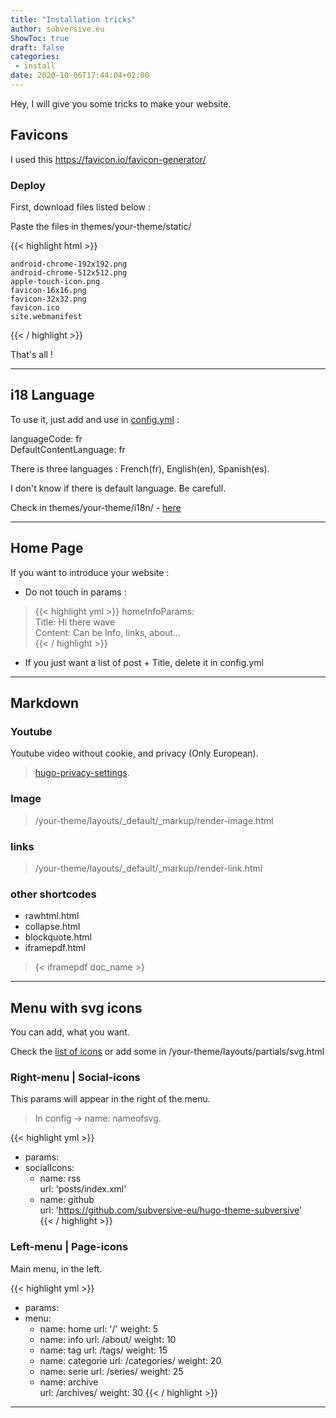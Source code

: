 ```yaml
---
title: "Installation tricks"
author: subversive.eu
ShowToc: true
draft: false
categories:
 - install
date: 2020-10-06T17:44:04+02:00
---
```


Hey, I will give you some tricks to make your website. 
<!--more-->

## Favicons 

I used this <https://favicon.io/favicon-generator/>

### Deploy

First, download files listed below :

Paste the files in themes/your-theme/static/  

{{< highlight html >}}

    android-chrome-192x192.png
    android-chrome-512x512.png
    apple-touch-icon.png
    favicon-16x16.png
    favicon-32x32.png
    favicon.ico
    site.webmanifest

{{< / highlight >}}

That's all !

---

## i18 Language

To use it, just add and use in [config.yml](https://github.com/subversive-eu/hugo-subversive/blob/exampleSite/config.yml) :

languageCode: fr  
DefaultContentLanguage: fr

There is three languages : French(fr), English(en), Spanish(es). 

I don't know if there is default language. Be carefull.

Check in themes/your-theme/i18n/ - [here](https://github.com/subversive-eu/hugo-subversive/tree/main/i18n)

____

## Home Page

If you want to introduce your website : 

* Do not touch in params :

>{{< highlight yml >}}
  homeInfoParams:  
      Title: Hi there wave  
      Content: Can be Info, links, about...  
{{< / highlight >}}


* If you just want a list of post + Title, delete it in config.yml  

***

## Markdown

### Youtube

Youtube video without cookie, and privacy (Only European).

> [hugo-privacy-settings](https://gohugo.io/about/hugo-and-gdpr/#all-privacy-settings).

### Image 

> /your-theme/layouts/_default/_markup/render-image.html

### links

> /your-theme/layouts/_default/_markup/render-link.html

### other shortcodes

- rawhtml.html
- collapse.html 
- blockquote.html
- iframepdf.html

> {< iframepdf doc_name >}

---

## Menu with svg icons

You can add, what you want.

Check the [list of icons](https://subversive-eu.github.io/hugo-subversive/posts/utilisation/) or add some in /your-theme/layouts/partials/svg.html

### Right-menu | Social-icons

This params will appear in the right of the menu.

> In config -> name: nameofsvg.  

{{< highlight yml >}}
* params:  
 * socialIcons:  
    - name: rss  
      url: 'posts/index.xml'  
    - name: github  
      url: 'https://github.com/subversive-eu/hugo-theme-subversive'  
{{< / highlight >}}

### Left-menu | Page-icons

Main menu, in the left.  

{{< highlight yml >}}
* params:
 * menu:
    - name: home
      url: '/'
      weight: 5
    - name: info
      url: /about/
      weight: 10
    - name: tag
      url: /tags/
     weight: 15
    - name: categorie
      url: /categories/
      weight: 20
    - name: serie
      url: /series/
      weight: 25
    - name: archive   
      url: /archives/
      weight: 30
{{< / highlight >}}

---
